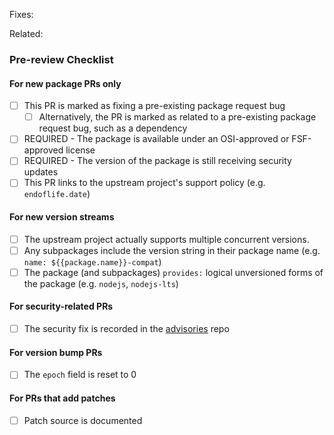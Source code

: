 <!---
Provide a short summary in the Title above. Examples of good PR titles:
* "ruby-3.1: new package"
* "haproxy: fix CVE-2014-123456"
-->

<!--
Please include references to any related issues or delete this section otherwise.
 -->

Fixes:

Related:

### Pre-review Checklist

<!--
This checklist is mostly useful as a reminder of small things that can easily be
forgotten – it is meant as a helpful tool rather than hoops to jump through.

At the moment of this PR you have the most information on what all the change
will affect, so please take the time to jot it down.

Put an `x` in all the items that apply, make notes next to any that haven't been
addressed, and remove any items that are not relevant to this PR.

-->

#### For new package PRs only
<!-- remove if unrelated -->
- [ ] This PR is marked as fixing a pre-existing package request bug
  - [ ] Alternatively, the PR is marked as related to a pre-existing package request bug, such as a dependency
- [ ] REQUIRED - The package is available under an OSI-approved or FSF-approved license
- [ ] REQUIRED - The version of the package is still receiving security updates
- [ ] This PR links to the upstream project's support policy (e.g. `endoflife.date`)

#### For new version streams
<!-- remove if unrelated -->
- [ ] The upstream project actually supports multiple concurrent versions.
- [ ] Any subpackages include the version string in their package name (e.g. `name: ${{package.name}}-compat`)
- [ ] The package (and subpackages) `provides:` logical unversioned forms of the package (e.g. `nodejs`, `nodejs-lts`)

#### For security-related PRs
<!-- remove if unrelated -->
- [ ] The security fix is recorded in the [advisories](https://github.com/wolfi-dev/advisories) repo

#### For version bump PRs
<!-- remove if unrelated -->
- [ ] The `epoch` field is reset to 0

#### For PRs that add patches
<!-- remove if unrelated -->
- [ ] Patch source is documented
